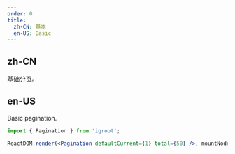 ```yaml
---
order: 0
title:
  zh-CN: 基本
  en-US: Basic
---
```


## zh-CN

基础分页。

## en-US

Basic pagination.

````jsx
import { Pagination } from 'igroot';

ReactDOM.render(<Pagination defaultCurrent={1} total={50} />, mountNode);
````
